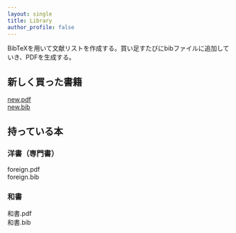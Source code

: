 ```yaml
---
layout: single
title: Library
author_profile: false
---
```

BibTeXを用いて文献リストを作成する。買い足すたびにbibファイルに追加していき、PDFを生成する。

## 新しく買った書籍

<i class="far fa-file-pdf"></i>  <a href = "/_pages/bib/new.pdf" >new.pdf</a><br>
<i class="far fa-file-alt"></i>  <a href = "/_pages/bib/new.bib" >new.bib</a>


## 持っている本
### 洋書（専門書）
<i class="far fa-file-pdf"></i>  foreign.pdf<br>
<i class="far fa-file-alt"></i>  foreign.bib

### 和書
<i class="far fa-file-pdf"></i>  和書.pdf<br>
<i class="far fa-file-alt"></i>  和書.bib



